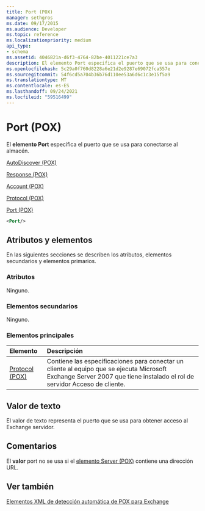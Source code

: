 ```yaml
---
title: Port (POX)
manager: sethgros
ms.date: 09/17/2015
ms.audience: Developer
ms.topic: reference
ms.localizationpriority: medium
api_type:
- schema
ms.assetid: 4046821a-d6f3-4764-82be-4011221ce7a3
description: El elemento Port especifica el puerto que se usa para conectarse al almacén.
ms.openlocfilehash: 5c29a0f760d8228a6e21d2e9287e69072fca557e
ms.sourcegitcommit: 54f6cd5a704b36b76d110ee53a6d6c1c3e15f5a9
ms.translationtype: MT
ms.contentlocale: es-ES
ms.lasthandoff: 09/24/2021
ms.locfileid: "59516499"
---
```

# <a name="port-pox"></a>Port (POX)

El **elemento Port** especifica el puerto que se usa para conectarse al almacén. 
  
[AutoDiscover (POX)](autodiscover-pox.md)
  
[Response (POX)](response-pox.md)
  
[Account (POX)](account-pox.md)
  
[Protocol (POX)](protocol-pox.md)
  
[Port (POX)](port-pox.md)
  
```xml
<Port/>
```

## <a name="attributes-and-elements"></a>Atributos y elementos

En las siguientes secciones se describen los atributos, elementos secundarios y elementos primarios.
  
### <a name="attributes"></a>Atributos

Ninguno.
  
### <a name="child-elements"></a>Elementos secundarios

Ninguno.
  
### <a name="parent-elements"></a>Elementos principales

|**Elemento**|**Descripción**|
|:-----|:-----|
|[Protocol (POX)](protocol-pox.md) <br/> |Contiene las especificaciones para conectar un cliente al equipo que se ejecuta Microsoft Exchange Server 2007 que tiene instalado el rol de servidor Acceso de cliente.  <br/> |
   
## <a name="text-value"></a>Valor de texto

El valor de texto representa el puerto que se usa para obtener acceso al Exchange servidor.
  
## <a name="remarks"></a>Comentarios

El **valor** port no se usa si el [elemento Server (POX)](server-pox.md) contiene una dirección URL. 
  
## <a name="see-also"></a>Ver también



[Elementos XML de detección automática de POX para Exchange](pox-autodiscover-xml-elements-for-exchange.md)

